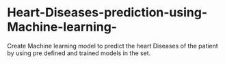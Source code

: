 # Heart-Diseases-prediction-using-Machine-learning-
Create Machine learning model to predict the heart Diseases of the patient by using pre defined and trained models in the set.

